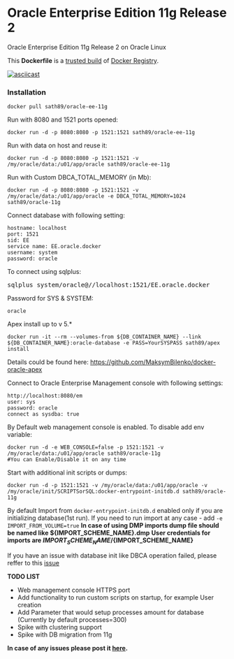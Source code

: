 Oracle Enterprise Edition 11g Release 2
============================

Oracle Enterprise Edition 11g Release 2 on Oracle Linux

This **Dockerfile** is a [trusted build](https://registry.hub.docker.com/u/sath89/oracle-ee-11g/) of [Docker Registry](https://registry.hub.docker.com/).

[![asciicast](https://asciinema.org/a/45878.png)](https://asciinema.org/a/45878)

### Installation

    docker pull sath89/oracle-ee-11g

Run with 8080 and 1521 ports opened:

    docker run -d -p 8080:8080 -p 1521:1521 sath89/oracle-ee-11g

Run with data on host and reuse it:

    docker run -d -p 8080:8080 -p 1521:1521 -v /my/oracle/data:/u01/app/oracle sath89/oracle-ee-11g

Run with Custom DBCA_TOTAL_MEMORY (in Mb):

    docker run -d -p 8080:8080 -p 1521:1521 -v /my/oracle/data:/u01/app/oracle -e DBCA_TOTAL_MEMORY=1024 sath89/oracle-11g

Connect database with following setting:

    hostname: localhost
    port: 1521
    sid: EE
    service name: EE.oracle.docker
    username: system
    password: oracle

To connect using sqlplus:

<pre>
sqlplus system/oracle@//localhost:1521/EE.oracle.docker
</pre>

Password for SYS & SYSTEM:

    oracle

Apex install up to v 5.*

    docker run -it --rm --volumes-from ${DB_CONTAINER_NAME} --link ${DB_CONTAINER_NAME}:oracle-database -e PASS=YourSYSPASS sath89/apex install
Details could be found here: https://github.com/MaksymBilenko/docker-oracle-apex

Connect to Oracle Enterprise Management console with following settings:

    http://localhost:8080/em
    user: sys
    password: oracle
    connect as sysdba: true

By Default web management console is enabled. To disable add env variable:

    docker run -d -e WEB_CONSOLE=false -p 1521:1521 -v /my/oracle/data:/u01/app/oracle sath89/oracle-11g
    #You can Enable/Disable it on any time

Start with additional init scripts or dumps:

    docker run -d -p 1521:1521 -v /my/oracle/data:/u01/app/oracle -v /my/oracle/init/SCRIPTSorSQL:docker-entrypoint-initdb.d sath89/oracle-11g
By default Import from `docker-entrypoint-initdb.d` enabled only if you are initializing database(1st run). If you need to run import at any case - add `-e IMPORT_FROM_VOLUME=true`
**In case of using DMP imports dump file should be named like ${IMPORT_SCHEME_NAME}.dmp**
**User credentials for imports are  ${IMPORT_SCHEME_NAME}/${IMPORT_SCHEME_NAME}**

If you have an issue with database init like DBCA operation failed, please reffer to this [issue](https://github.com/MaksymBilenko/docker-oracle-11g/issues/16)



**TODO LIST**
* Web management console HTTPS port
* Add functionality to run custom scripts on startup, for example User creation
* Add Parameter that would setup processes amount for database (Currently by default processes=300)
* Spike with clustering support
* Spike with DB migration from 11g

**In case of any issues please post it [here](https://github.com/MaksymBilenko/docker-oracle-11g/issues).**


